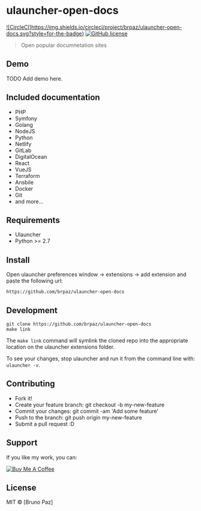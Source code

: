 # ulauncher-open-docs

[![CircleCI]https://img.shields.io/circleci/project/brpaz/ulauncher-open-docs.svg?style=for-the-badge)](https://circleci.com/gh/brpaz/ulauncher-open-docs)
[![GitHub license](https://img.shields.io/github/license/brpaz/ulauncher-open-docs.svg)](https://github.com/brpaz/:ulauncher-open-docs/blob/master/LICENSE)

> Open popular documnetation sites

## Demo

TODO Add demo here.

## Included documentation

* PHP
* Symfony
* Golang
* NodeJS
* Python
* Netlify
* GitLab
* DigitalOcean
* React
* VueJS
* Terraform
* Ansbile
* Docker
* Git
* and more...

## Requirements

* Ulauncher
* Python >= 2.7

## Install

Open ulauncher preferences window -> extensions -> add extension and paste the following url:

```
https://github.com/brpaz/ulauncher-open-docs
```

## Development

```
git clone https://github.com/brpaz/ulauncher-open-docs
make link
```

The `make link` command will symlink the cloned repo into the appropriate location on the ulauncher extensions folder.

To see your changes, stop ulauncher and run it from the command line with: `ulauncher -v`.

## Contributing

* Fork it!
* Create your feature branch: git checkout -b my-new-feature
* Commit your changes: git commit -am 'Add some feature'
* Push to the branch: git push origin my-new-feature
* Submit a pull request :D

## Support

If you like my work, you can:

<a href="https://www.buymeacoffee.com/Z1Bu6asGV" target="_blank"><img src="https://www.buymeacoffee.com/assets/img/custom_images/orange_img.png" alt="Buy Me A Coffee" style="height: auto !important;width: auto !important;" ></a>

## License

MIT &copy; [Bruno Paz]
